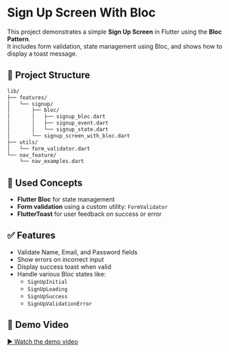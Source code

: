 
# Sign Up Screen With Bloc

This project demonstrates a simple **Sign Up Screen** in Flutter using the **Bloc Pattern**.  
It includes form validation, state management using Bloc, and shows how to display a toast message.

## 📁 Project Structure

```bash
lib/
├── features/
│   └── signup/
│       ├── bloc/
│       │   ├── signup_bloc.dart
│       │   ├── signup_event.dart
│       │   └── signup_state.dart
│       └── signup_screen_with_bloc.dart
├── utils/
│   └── form_validator.dart
└── nav_feature/
    └── nav_examples.dart
```

## 🧠 Used Concepts

- **Flutter Bloc** for state management
- **Form validation** using a custom utility: `FormValidator`
- **FlutterToast** for user feedback on success or error

## ✅ Features

- Validate Name, Email, and Password fields
- Show errors on incorrect input
- Display success toast when valid
- Handle various Bloc states like:
  - `SignUpInitial`
  - `SignUpLoading`
  - `SignUpSuccess`
  - `SignUpValidationError`

## 🎥 Demo Video

[▶️ Watch the demo video](vid.mp4)
